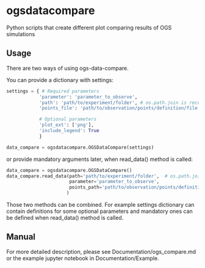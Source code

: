 # ogsdatacompare

Python scripts that create different plot comparing results of OGS simulations

## Usage
There are two ways of using ogs-data-compare.

You can provide a dictionary with settings:
```python
settings = { # Required parameters
            'parameter': 'parameter_to_observe',
            'path': 'path/to/experiment/folder', # os.path.join is recommended
            'points_file': 'path/to/observation/points/definition/file.csv',  # os.path.join is recommended

            # Optional parameters
            'plot_ext': ['png'],
            'include_legend': True
            }

data_compare = ogsdatacompare.OGSDataCompare(settings)
```
or provide mandatory arguments later, when read_data() method is called:
```python
data_compare = ogsdatacompare.OGSDataCompare()
data_compare.read_data(path='path/to/experiment/folder',  # os.path.join is recommended
                       parameter='parameter_to_observe',
                       points_path='path/to/observation/points/definition/file.csv'  # os.path.join is recommended
                      )
```

Those two methods can be combined. For example settings dictionary can contain definitions for some optional parameters and mandatory ones can be defined when read_data() method is called.

## Manual
For more detailed description, please see Documentation/ogs_compare.md or the example jupyter notebook in Documentation/Example.
